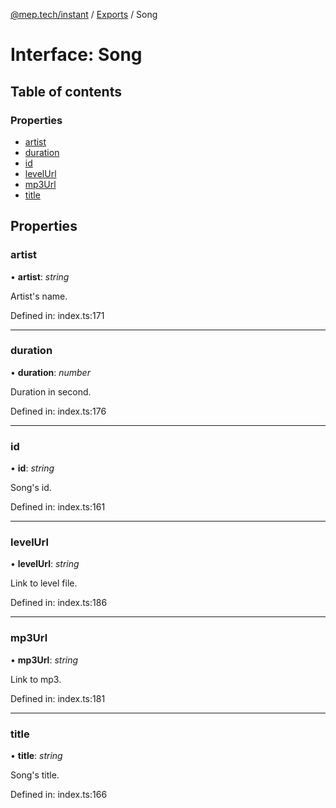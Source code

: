 [@mep.tech/instant](../DOCS.md) / [Exports](../modules.md) / Song

# Interface: Song

## Table of contents

### Properties

- [artist](song.md#artist)
- [duration](song.md#duration)
- [id](song.md#id)
- [levelUrl](song.md#levelurl)
- [mp3Url](song.md#mp3url)
- [title](song.md#title)

## Properties

### artist

• **artist**: *string*

Artist's name.

Defined in: index.ts:171

___

### duration

• **duration**: *number*

Duration in second.

Defined in: index.ts:176

___

### id

• **id**: *string*

Song's id.

Defined in: index.ts:161

___

### levelUrl

• **levelUrl**: *string*

Link to level file.

Defined in: index.ts:186

___

### mp3Url

• **mp3Url**: *string*

Link to mp3.

Defined in: index.ts:181

___

### title

• **title**: *string*

Song's title.

Defined in: index.ts:166
